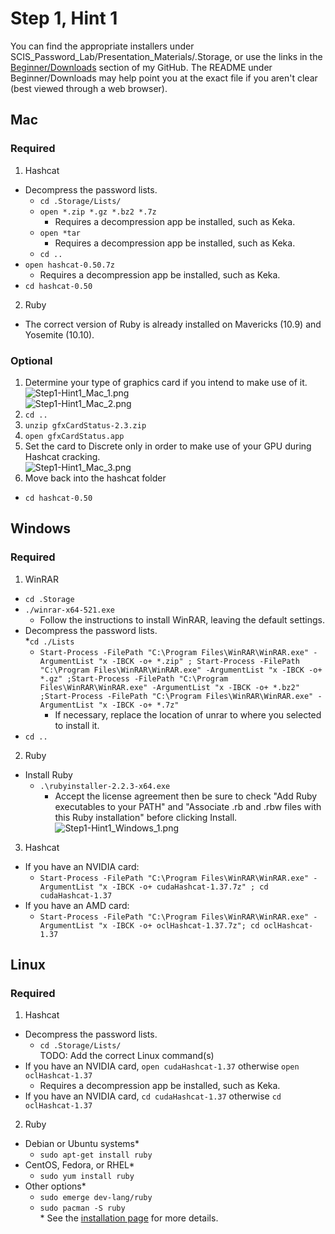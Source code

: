 # Step 1, Hint 1  
You can find the appropriate installers under SCIS_Password_Lab/Presentation_Materials/.Storage, or use the links in the [Beginner/Downloads](https://github.com/JonZeolla/Presentation_Materials/tree/Password-Cracking_2015-09-24/Beginner/Downloads) section of my GitHub.  The README under Beginner/Downloads may help point you at the exact file if you aren't clear (best viewed through a web browser).  

## Mac  
### Required  
1. Hashcat  
  * Decompress the password lists.  
    * `cd .Storage/Lists/`  
    * `open *.zip *.gz *.bz2 *.7z`  
      * Requires a decompression app be installed, such as Keka.  
    * `open *tar`  
      * Requires a decompression app be installed, such as Keka.  
    * `cd ..`  
  * `open hashcat-0.50.7z`  
    * Requires a decompression app be installed, such as Keka.
  * `cd hashcat-0.50`  
2. Ruby  
  * The correct version of Ruby is already installed on Mavericks (10.9) and Yosemite (10.10).  

### Optional  
1. Determine your type of graphics card if you intend to make use of it.  
![Step1-Hint1_Mac_1.png](https://raw.githubusercontent.com/JonZeolla/Presentation_Materials/Password-Cracking_2015-09-24/Beginner/.Screenshots/Step1-Hint1_Mac_1.png)  
![Step1-Hint1_Mac_2.png](https://raw.githubusercontent.com/JonZeolla/Presentation_Materials/Password-Cracking_2015-09-24/Beginner/.Screenshots/Step1-Hint1_Mac_2.png)  
2. `cd ..`  
3. `unzip gfxCardStatus-2.3.zip`  
4. `open gfxCardStatus.app`  
5. Set the card to Discrete only in order to make use of your GPU during Hashcat cracking.  
![Step1-Hint1_Mac_3.png](https://raw.githubusercontent.com/JonZeolla/Presentation_Materials/Password-Cracking_2015-09-24/Beginner/.Screenshots/Step1-Hint1_Mac_3.png)  
6. Move back into the hashcat folder  
  * `cd hashcat-0.50`  


## Windows  
### Required  
1. WinRAR  
  * `cd .Storage`  
  * `./winrar-x64-521.exe`  
    * Follow the instructions to install WinRAR, leaving the default settings.  
  * Decompress the password lists.  
    *`cd ./Lists`  
    * `Start-Process -FilePath "C:\Program Files\WinRAR\WinRAR.exe" -ArgumentList "x -IBCK -o+ *.zip" ; Start-Process -FilePath "C:\Program Files\WinRAR\WinRAR.exe" -ArgumentList "x -IBCK -o+ *.gz" ;Start-Process -FilePath "C:\Program Files\WinRAR\WinRAR.exe" -ArgumentList "x -IBCK -o+ *.bz2" ;Start-Process -FilePath "C:\Program Files\WinRAR\WinRAR.exe" -ArgumentList "x -IBCK -o+ *.7z"`  
      * If necessary, replace the location of unrar to where you selected to install it.  
  * `cd ..`  
2. Ruby
  * Install Ruby  
    * `.\rubyinstaller-2.2.3-x64.exe`  
      * Accept the license agreement then be sure to check "Add Ruby executables to your PATH" and "Associate .rb and .rbw files with this Ruby installation" before clicking Install.  
![Step1-Hint1_Windows_1.png](https://raw.githubusercontent.com/JonZeolla/Presentation_Materials/Password-Cracking_2015-09-24/Beginner/.Screenshots/Step1-Hint1_Windows_1.png)  
3. Hashcat  
  * If you have an NVIDIA card:  
    * `Start-Process -FilePath "C:\Program Files\WinRAR\WinRAR.exe" -ArgumentList "x -IBCK -o+ cudaHashcat-1.37.7z" ; cd cudaHashcat-1.37`  
  * If you have an AMD card:  
    * `Start-Process -FilePath "C:\Program Files\WinRAR\WinRAR.exe" -ArgumentList "x -IBCK -o+ oclHashcat-1.37.7z"; cd oclHashcat-1.37`  

## Linux  
### Required  
1. Hashcat  
  * Decompress the password lists.  
    * `cd .Storage/Lists/`  
TODO:  Add the correct Linux command(s)  
  * If you have an NVIDIA card, `open cudaHashcat-1.37` otherwise `open oclHashcat-1.37`  
    * Requires a decompression app be installed, such as Keka.  
  * If you have an NVIDIA card, `cd cudaHashcat-1.37` otherwise `cd oclHashcat-1.37`  
2. Ruby  
  * Debian or Ubuntu systems\*  
    * `sudo apt-get install ruby`  
  * CentOS, Fedora, or RHEL\*  
    * `sudo yum install ruby`  
  * Other options\*  
    * `sudo emerge dev-lang/ruby`  
    * `sudo pacman -S ruby`  
\* See the [installation page](https://www.ruby-lang.org/en/documentation/installation/) for more details.  


